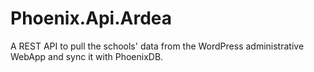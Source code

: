 # Phoenix.Api.Ardea
A REST API to pull the schools' data from the WordPress administrative WebApp and sync it with PhoenixDB.

